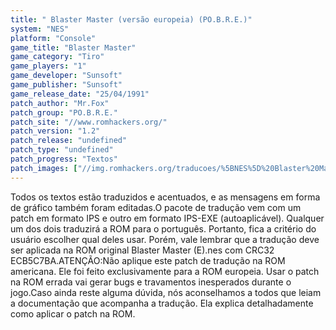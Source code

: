 ```yaml
---
title: " Blaster Master (versão europeia) (PO.B.R.E.)"
system: "NES"
platform: "Console"
game_title: "Blaster Master"
game_category: "Tiro"
game_players: "1"
game_developer: "Sunsoft"
game_publisher: "Sunsoft"
game_release_date: "25/04/1991"
patch_author: "Mr.Fox"
patch_group: "PO.B.R.E."
patch_site: "//www.romhackers.org/"
patch_version: "1.2"
patch_release: "undefined"
patch_type: "undefined"
patch_progress: "Textos"
patch_images: ["//img.romhackers.org/traducoes/%5BNES%5D%20Blaster%20Master%20-%20POBRE%20-%201.png","//img.romhackers.org/traducoes/%5BNES%5D%20Blaster%20Master%20-%20POBRE%20-%202.png","//img.romhackers.org/traducoes/%5BNES%5D%20Blaster%20Master%20-%20POBRE%20-%203.png"]
---
```

Todos os textos estão traduzidos e acentuados, e as mensagens em forma de gráfico também foram editadas.O pacote de tradução vem com um patch em formato IPS e outro em formato IPS-EXE (autoaplicável). Qualquer um dos dois traduzirá a ROM para o português. Portanto, fica a critério do usuário escolher qual deles usar. Porém, vale lembrar que a tradução deve ser aplicada na ROM original Blaster Master (E).nes com CRC32 ECB5C7BA.ATENÇÃO:Não aplique este patch de tradução na ROM americana. Ele foi feito exclusivamente para a ROM europeia. Usar o patch na ROM errada vai gerar bugs e travamentos inesperados durante o jogo.Caso ainda reste alguma dúvida, nós aconselhamos a todos que leiam a documentação que acompanha a tradução. Ela explica detalhadamente como aplicar o patch na ROM.